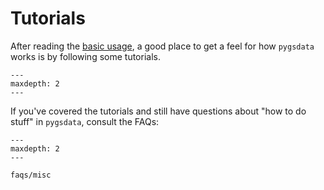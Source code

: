 # Tutorials

After reading the [basic usage](../usage), a good place to get a feel for how
`pygsdata` works is by following some tutorials.

```{toctree}
---
maxdepth: 2
---

```


If you've covered the tutorials and still have questions about "how to do stuff" in
`pygsdata`, consult the FAQs:

```{toctree}
---
maxdepth: 2
---

faqs/misc
```
